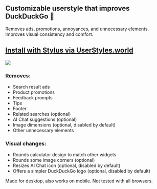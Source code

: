 ## Customizable userstyle that improves DuckDuckGo 🦆

Removes ads, promotions, annoyances, and unnecessary elements. Improves visual consistency and comfort.
## [Install with Stylus via UserStyles.world](https://userstyles.world/style/17992/duckduckgo-tweaks-clean-adblock)

<a href="https://userstyles.world/style/17992/duckduckgo-tweaks-clean-adblock">
<img src="https://img.shields.io/badge/Install%20from-userstyles.world-116b59.svg?longCache=true&style=flat]"></a>

### Removes:
- Search result ads
- Product promotions
- Feedback prompts
- Tips
- Footer
- Related searches (optional)
- AI Chat suggestions (optional)
- Image dimensions (optional, disabled by default)
- Other unnecessary elements

### Visual changes:
- Rounds calculator design to match other widgets
- Rounds some image corners (optional)
- Resizes AI Chat icon (optional, disabled by default)
- Offers a simpler DuckDuckGo logo (optional, disabled by default)

Made for desktop, also works on mobile. Not tested with all browsers.
